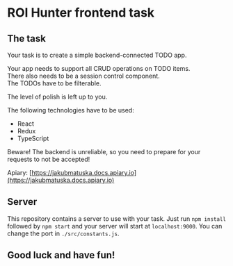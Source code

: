 # ROI Hunter frontend task

## The task

Your task is to create a simple backend-connected TODO app.

Your app needs to support all CRUD operations on TODO items.  
There also needs to be a session control component.  
The TODOs have to be filterable.

The level of polish is left up to you.

The following technologies have to be used:
* React
* Redux
* TypeScript

Beware! The backend is unreliable, so you need to prepare for your requests to not be accepted!

Apiary: [https://jakubmatuska.docs.apiary.io](https://jakubmatuska.docs.apiary.io)


## Server

This repository contains a server to use with your task.
Just run `npm install` followed by `npm start` and your server will start at `localhost:9000`. You can change the port in `./src/constants.js`.

## Good luck and have fun!